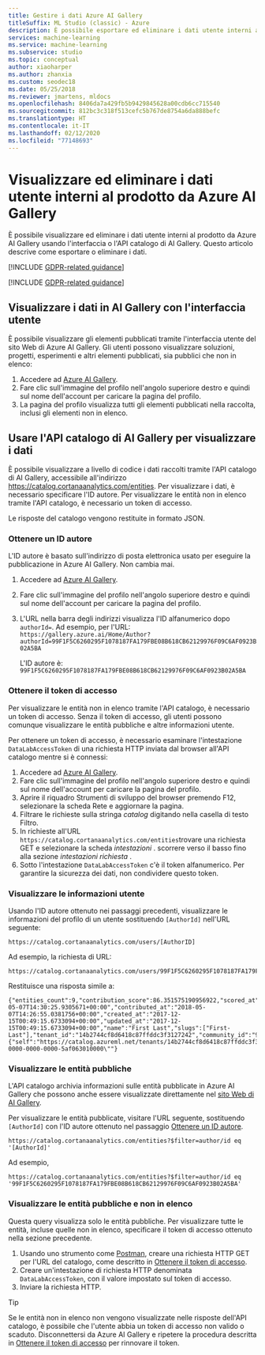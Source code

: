 ```yaml
---
title: Gestire i dati Azure AI Gallery
titleSuffix: ML Studio (classic) - Azure
description: È possibile esportare ed eliminare i dati utente interni al prodotto da Azure AI Gallery usando l'interfaccia o l'API catalogo di AI Gallery. Questo articolo illustra i passaggi da eseguire.
services: machine-learning
ms.service: machine-learning
ms.subservice: studio
ms.topic: conceptual
author: xiaoharper
ms.author: zhanxia
ms.custom: seodec18
ms.date: 05/25/2018
ms.reviewer: jmartens, mldocs
ms.openlocfilehash: 8406da7a429fb5b9429845628a00cdb6cc715540
ms.sourcegitcommit: 812bc3c318f513cefc5b767de8754a6da888befc
ms.translationtype: HT
ms.contentlocale: it-IT
ms.lasthandoff: 02/12/2020
ms.locfileid: "77148693"
---
```

# <a name="view-and-delete-in-product-user-data-from-azure-ai-gallery"></a>Visualizzare ed eliminare i dati utente interni al prodotto da Azure AI Gallery

È possibile visualizzare ed eliminare i dati utente interni al prodotto da Azure AI Gallery usando l'interfaccia o l'API catalogo di AI Gallery. Questo articolo descrive come esportare o eliminare i dati.

[!INCLUDE [GDPR-related guidance](../../../includes/gdpr-dsr-and-stp-note.md)]

[!INCLUDE [GDPR-related guidance](../../../includes/gdpr-intro-sentence.md)]

## <a name="view-your-data-in-ai-gallery-with-the-ui"></a>Visualizzare i dati in AI Gallery con l'interfaccia utente

È possibile visualizzare gli elementi pubblicati tramite l'interfaccia utente del sito Web di Azure AI Gallery. Gli utenti possono visualizzare soluzioni, progetti, esperimenti e altri elementi pubblicati, sia pubblici che non in elenco:

1.  Accedere ad [Azure AI Gallery](https://gallery.azure.ai/).
2.  Fare clic sull'immagine del profilo nell'angolo superiore destro e quindi sul nome dell'account per caricare la pagina del profilo.
3.  La pagina del profilo visualizza tutti gli elementi pubblicati nella raccolta, inclusi gli elementi non in elenco.

## <a name="use-the-ai-gallery-catalog-api-to-view-your-data"></a>Usare l'API catalogo di AI Gallery per visualizzare i dati

È possibile visualizzare a livello di codice i dati raccolti tramite l'API catalogo di AI Gallery, accessibile all'indirizzo https://catalog.cortanaanalytics.com/entities. Per visualizzare i dati, è necessario specificare l'ID autore. Per visualizzare le entità non in elenco tramite l'API catalogo, è necessario un token di accesso.

Le risposte del catalogo vengono restituite in formato JSON.

### <a name="get-an-author-id"></a>Ottenere un ID autore
L'ID autore è basato sull'indirizzo di posta elettronica usato per eseguire la pubblicazione in Azure AI Gallery. Non cambia mai.

1.  Accedere ad [Azure AI Gallery](https://gallery.azure.ai/).
2.  Fare clic sull'immagine del profilo nell'angolo superiore destro e quindi sul nome dell'account per caricare la pagina del profilo.
3.  L'URL nella barra degli indirizzi visualizza l'ID alfanumerico dopo `authorId=`. Ad esempio, per l'URL: `https://gallery.azure.ai/Home/Author?authorId=99F1F5C6260295F1078187FA179FBE08B618CB62129976F09C6AF0923B02A5BA`
        
    L'ID autore è: `99F1F5C6260295F1078187FA179FBE08B618CB62129976F09C6AF0923B02A5BA`

### <a name="get-your-access-token"></a>Ottenere il token di accesso

Per visualizzare le entità non in elenco tramite l'API catalogo, è necessario un token di accesso. Senza il token di accesso, gli utenti possono comunque visualizzare le entità pubbliche e altre informazioni utente.

Per ottenere un token di accesso, è necessario esaminare l'intestazione `DataLabAccessToken` di una richiesta HTTP inviata dal browser all'API catalogo mentre si è connessi:

1.  Accedere ad [Azure AI Gallery](https://gallery.azure.ai/).
2.  Fare clic sull'immagine del profilo nell'angolo superiore destro e quindi sul nome dell'account per caricare la pagina del profilo.
3.  Aprire il riquadro Strumenti di sviluppo del browser premendo F12, selezionare la scheda Rete e aggiornare la pagina. 
4. Filtrare le richieste sulla stringa *catalog* digitando nella casella di testo Filtro.
5.  In richieste all'URL `https://catalog.cortanaanalytics.com/entities`trovare una richiesta GET e selezionare la scheda *intestazioni* . scorrere verso il basso fino alla sezione *intestazioni richiesta* .
6.  Sotto l'intestazione `DataLabAccessToken` c'è il token alfanumerico. Per garantire la sicurezza dei dati, non condividere questo token.

### <a name="view-user-information"></a>Visualizzare le informazioni utente
Usando l'ID autore ottenuto nei passaggi precedenti, visualizzare le informazioni del profilo di un utente sostituendo `[AuthorId]` nell'URL seguente:

    https://catalog.cortanaanalytics.com/users/[AuthorID]

Ad esempio, la richiesta di URL:
    
    https://catalog.cortanaanalytics.com/users/99F1F5C6260295F1078187FA179FBE08B618CB62129976F09C6AF0923B02A5BA

Restituisce una risposta simile a:

    {"entities_count":9,"contribution_score":86.351575190956922,"scored_at":"2018-05-07T14:30:25.9305671+00:00","contributed_at":"2018-05-07T14:26:55.0381756+00:00","created_at":"2017-12-15T00:49:15.6733094+00:00","updated_at":"2017-12-15T00:49:15.6733094+00:00","name":"First Last","slugs":["First-Last"],"tenant_id":"14b2744cf8d6418c87ffddc3f3127242","community_id":"9502630827244d60a1214f250e3bbca7","id":"99F1F5C6260295F1078187FA179FBE08B618CB62129976F09C6AF0923B02A5BA","_links":{"self":"https://catalog.azureml.net/tenants/14b2744cf8d6418c87ffddc3f3127242/communities/9502630827244d60a1214f250e3bbca7/users/99F1F5C6260295F1078187FA179FBE08B618CB62129976F09C6AF0923B02A5BA"},"etag":"\"2100d185-0000-0000-0000-5af063010000\""}


### <a name="view-public-entities"></a>Visualizzare le entità pubbliche

L'API catalogo archivia informazioni sulle entità pubblicate in Azure AI Gallery che possono anche essere visualizzate direttamente nel [sito Web di AI Gallery](https://gallery.azure.ai/). 

Per visualizzare le entità pubblicate, visitare l'URL seguente, sostituendo `[AuthorId]` con l'ID autore ottenuto nel passaggio [Ottenere un ID autore](#get-an-author-id).

    https://catalog.cortanaanalytics.com/entities?$filter=author/id eq '[AuthorId]'

Ad esempio,

    https://catalog.cortanaanalytics.com/entities?$filter=author/id eq '99F1F5C6260295F1078187FA179FBE08B618CB62129976F09C6AF0923B02A5BA'

### <a name="view-unlisted-and-public-entities"></a>Visualizzare le entità pubbliche e non in elenco

Questa query visualizza solo le entità pubbliche. Per visualizzare tutte le entità, incluse quelle non in elenco, specificare il token di accesso ottenuto nella sezione precedente.

1.  Usando uno strumento come [Postman](https://www.getpostman.com), creare una richiesta HTTP GET per l'URL del catalogo, come descritto in [Ottenere il token di accesso](#get-your-access-token).
2.  Creare un'intestazione di richiesta HTTP denominata `DataLabAccessToken`, con il valore impostato sul token di accesso.
3.  Inviare la richiesta HTTP.

> [!TIP]
> Se le entità non in elenco non vengono visualizzate nelle risposte dell'API catalogo, è possibile che l'utente abbia un token di accesso non valido o scaduto. Disconnettersi da Azure AI Gallery e ripetere la procedura descritta in [Ottenere il token di accesso](#get-your-access-token) per rinnovare il token. 
